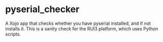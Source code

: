# pyserial_checker

A Xojo app that checks whether you have pyserial installed, and if not installs it. This is a sanity check for the RUI3 platform, which uses Python scripts.
